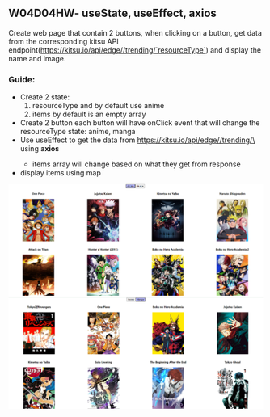 ## W04D04HW- useState, useEffect, axios
Create web page that contain 2 buttons, when clicking on a button, get data from the corresponding kitsu API endpoint(https://kitsu.io/api/edge//trending/`resourceType`) and display the name and image.
### Guide: 
* Create 2 state: 
    1. resourceType and by default use anime
    2. items by default is an empty array 
* Create 2 button each button will have onClick event that will change the resourceType state: anime, manga
* Use useEffect to get the data from https://kitsu.io/api/edge//trending/\<resourceType> using **axios**
    * items array will change based on what they get from response 
* display items using map

![anime](anime.png)
![manga](manga.png)